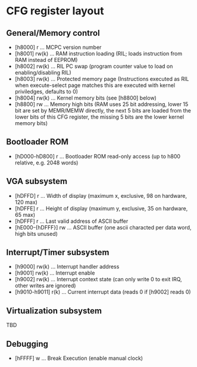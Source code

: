 CFG register layout
===================

General/Memory control
----------------------

* [h8000] r ... MCPC version number
* [h8001] rw(k) ... RAM instruction loading (RIL; loads instruction from RAM instead of EEPROM)
* [h8002] rw(k) ... RIL PC swap (program counter value to load on enabling/disabling RIL)
* [h8003] rw(k) ... Protected memory page (Instructions executed as RIL when execute-select page matches this are executed with kernel priviledges, defaults to 0)
* [h8004] rw(k) ... Kernel memory bits (see [h8800] below)
* [h8800] rw ... Memory high bits (RAM uses 25 bit addressing, lower 15 bit are set by MEMR/MEMW directly, the next 5 bits are loaded from the lower bits of this CFG register, the missing 5 bits are the lower kernel memory bits)

Bootloader ROM
--------------

* [hD000-hD800] r ... Bootloader ROM read-only access (up to h800 relative, e.g. 2048 words)

VGA subsystem
-------------

* [hDFFD] r ... Width of display (maximum x, exclusive, 98 on hardware, 120 max)
* [hDFFE] r ... Height of display (maximum y, exclusive, 35 on hardware, 65 max)
* [hDFFF] r ... Last valid address of ASCII buffer
* [hE000-{hDFFF}] rw ... ASCII buffer (one ascii characted per data word, high bits unused)

Interrupt/Timer subsystem
-------------------------

* [h9000] rw(k) ... Interrupt handler address
* [h9001] rw(k) ... Interrupt enable
* [h9002] rw(k) ... Interrupt context state (can only write 0 to exit IRQ, other writes are ignored)
* [h9010-h9011] r(k) ... Current interrupt data (reads 0 if [h9002] reads 0)

Virtualization subsystem
------------------------

TBD

Debugging
---------

* [hFFFF] w ... Break Execution (enable manual clock)
